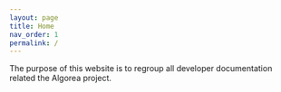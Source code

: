 ```yaml
---
layout: page
title: Home
nav_order: 1
permalink: /
---
```


The purpose of this website is to regroup all developer documentation related the Algorea project.
